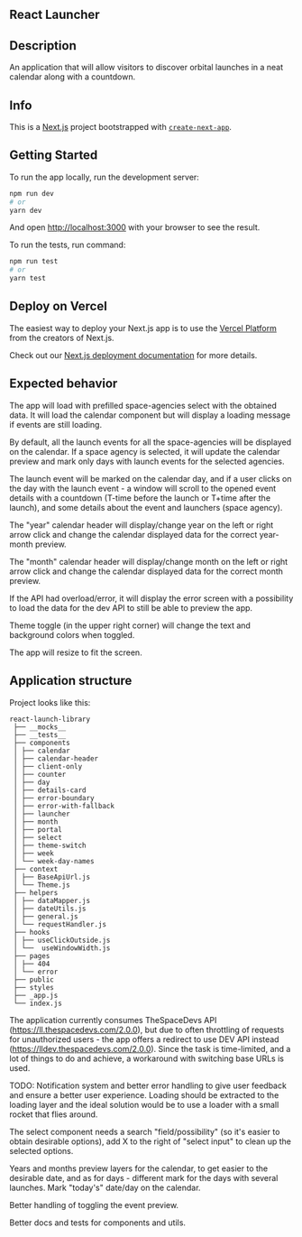 ## React Launcher

## Description

An application that will allow visitors to discover orbital launches in a neat calendar along with a countdown.

## Info

This is a [Next.js](https://nextjs.org/) project bootstrapped with [`create-next-app`](https://github.com/vercel/next.js/tree/canary/packages/create-next-app).

## Getting Started

To run the app locally, run the development server:

```bash
npm run dev
# or
yarn dev
```

And open [http://localhost:3000](http://localhost:3000) with your browser to see the result.

To run the tests, run command:

```bash
npm run test
# or
yarn test
```

## Deploy on Vercel

The easiest way to deploy your Next.js app is to use the [Vercel Platform](https://vercel.com/new?utm_medium=default-template&filter=next.js&utm_source=create-next-app&utm_campaign=create-next-app-readme) from the creators of Next.js.

Check out our [Next.js deployment documentation](https://nextjs.org/docs/deployment) for more details.

## Expected behavior

The app will load with prefilled space-agencies select with the obtained data. It will load the calendar component but will display a loading message if events are still loading.

By default, all the launch events for all the space-agencies will be displayed on the calendar. If a space agency is selected, it will update the calendar preview and mark only days with launch events for the selected agencies.

The launch event will be marked on the calendar day, and if a user clicks on the day with the launch event - a window will scroll to the opened event details with a countdown (T-time before the launch or T+time after the launch), and some details about the event and launchers (space agency).

The "year" calendar header will display/change year on the left or right arrow click and change the calendar displayed data for the correct year-month preview.

The "month" calendar header will display/change month on the left or right arrow click and change the calendar displayed data for the correct month preview.

If the API had overload/error, it will display the error screen with a possibility to load the data for the dev API to still be able to preview the app.

Theme toggle (in the upper right corner) will change the text and background colors when toggled.

The app will resize to fit the screen.

## Application structure

Project looks like this:

```
react-launch-library
 ├── __mocks__
 ├── __tests__
 ├── components
 │ ├── calendar
 │ ├── calendar-header
 │ ├── client-only
 │ ├── counter
 │ ├── day
 │ ├── details-card
 │ ├── error-boundary
 │ ├── error-with-fallback
 │ ├── launcher
 │ ├── month
 │ ├── portal
 │ ├── select
 │ ├── theme-switch
 │ ├── week
 │ └── week-day-names
 ├── context
 │ ├── BaseApiUrl.js
 │ └── Theme.js
 ├── helpers
 │ ├── dataMapper.js
 │ ├── dateUtils.js
 │ ├── general.js
 │ └── requestHandler.js
 ├── hooks
 │ ├── useClickOutside.js
 │ └──  useWindowWidth.js
 ├── pages
 │ ├── 404
 │ └── error
 ├── public
 ├── styles
 ├── _app.js
 └── index.js
```

The application currently consumes TheSpaceDevs API (https://ll.thespacedevs.com/2.0.0), but due to often throttling of requests for unauthorized users - the app offers a redirect to use DEV API instead (https://lldev.thespacedevs.com/2.0.0). Since the task is time-limited, and a lot of things to do and achieve, a workaround with switching base URLs is used.

TODO:
Notification system and better error handling to give user feedback and ensure a better user experience. Loading should be extracted to the loading layer and the ideal solution would be to use a loader with a small rocket that flies around.

The select component needs a search "field/possibility" (so it's easier to obtain desirable options), add X to the right of "select input" to clean up the selected options.

Years and months preview layers for the calendar, to get easier to the desirable date, and as for days - different mark for the days with several launches. Mark "today's" date/day on the calendar.

Better handling of toggling the event preview.

Better docs and tests for components and utils.
